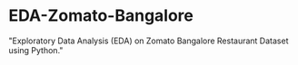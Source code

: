 # EDA-Zomato-Bangalore
"Exploratory Data Analysis (EDA) on Zomato Bangalore Restaurant Dataset using Python."
